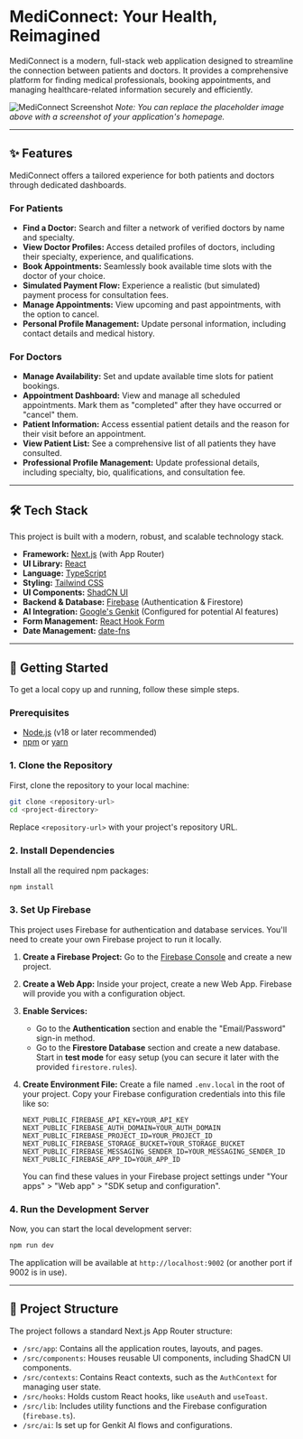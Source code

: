 # MediConnect: Your Health, Reimagined

MediConnect is a modern, full-stack web application designed to streamline the connection between patients and doctors. It provides a comprehensive platform for finding medical professionals, booking appointments, and managing healthcare-related information securely and efficiently.

![MediConnect Screenshot](https://placehold.co/1200x600.png)
_Note: You can replace the placeholder image above with a screenshot of your application's homepage._

---

## ✨ Features

MediConnect offers a tailored experience for both patients and doctors through dedicated dashboards.

### For Patients
-   **Find a Doctor:** Search and filter a network of verified doctors by name and specialty.
-   **View Doctor Profiles:** Access detailed profiles of doctors, including their specialty, experience, and qualifications.
-   **Book Appointments:** Seamlessly book available time slots with the doctor of your choice.
-   **Simulated Payment Flow:** Experience a realistic (but simulated) payment process for consultation fees.
-   **Manage Appointments:** View upcoming and past appointments, with the option to cancel.
-   **Personal Profile Management:** Update personal information, including contact details and medical history.

### For Doctors
-   **Manage Availability:** Set and update available time slots for patient bookings.
-   **Appointment Dashboard:** View and manage all scheduled appointments. Mark them as "completed" after they have occurred or "cancel" them.
-   **Patient Information:** Access essential patient details and the reason for their visit before an appointment.
-   **View Patient List:** See a comprehensive list of all patients they have consulted.
-   **Professional Profile Management:** Update professional details, including specialty, bio, qualifications, and consultation fee.

---

## 🛠️ Tech Stack

This project is built with a modern, robust, and scalable technology stack.

-   **Framework:** [Next.js](https://nextjs.org/) (with App Router)
-   **UI Library:** [React](https://react.dev/)
-   **Language:** [TypeScript](https://www.typescriptlang.org/)
-   **Styling:** [Tailwind CSS](https://tailwindcss.com/)
-   **UI Components:** [ShadCN UI](https://ui.shadcn.com/)
-   **Backend & Database:** [Firebase](https://firebase.google.com/) (Authentication & Firestore)
-   **AI Integration:** [Google's Genkit](https://firebase.google.com/docs/genkit) (Configured for potential AI features)
-   **Form Management:** [React Hook Form](https://react-hook-form.com/)
-   **Date Management:** [date-fns](https://date-fns.org/)

---

## 🚀 Getting Started

To get a local copy up and running, follow these simple steps.

### Prerequisites

-   [Node.js](https://nodejs.org/) (v18 or later recommended)
-   [npm](https://www.npmjs.com/) or [yarn](https://yarnpkg.com/)

### 1. Clone the Repository

First, clone the repository to your local machine:

```bash
git clone <repository-url>
cd <project-directory>
```
Replace `<repository-url>` with your project's repository URL.

### 2. Install Dependencies

Install all the required npm packages:

```bash
npm install
```

### 3. Set Up Firebase

This project uses Firebase for authentication and database services. You'll need to create your own Firebase project to run it locally.

1.  **Create a Firebase Project:** Go to the [Firebase Console](https://console.firebase.google.com/) and create a new project.
2.  **Create a Web App:** Inside your project, create a new Web App. Firebase will provide you with a configuration object.
3.  **Enable Services:**
    *   Go to the **Authentication** section and enable the "Email/Password" sign-in method.
    *   Go to the **Firestore Database** section and create a new database. Start in **test mode** for easy setup (you can secure it later with the provided `firestore.rules`).
4.  **Create Environment File:** Create a file named `.env.local` in the root of your project. Copy your Firebase configuration credentials into this file like so:

    ```env
    NEXT_PUBLIC_FIREBASE_API_KEY=YOUR_API_KEY
    NEXT_PUBLIC_FIREBASE_AUTH_DOMAIN=YOUR_AUTH_DOMAIN
    NEXT_PUBLIC_FIREBASE_PROJECT_ID=YOUR_PROJECT_ID
    NEXT_PUBLIC_FIREBASE_STORAGE_BUCKET=YOUR_STORAGE_BUCKET
    NEXT_PUBLIC_FIREBASE_MESSAGING_SENDER_ID=YOUR_MESSAGING_SENDER_ID
    NEXT_PUBLIC_FIREBASE_APP_ID=YOUR_APP_ID
    ```
    You can find these values in your Firebase project settings under "Your apps" > "Web app" > "SDK setup and configuration".

### 4. Run the Development Server

Now, you can start the local development server:

```bash
npm run dev
```

The application will be available at `http://localhost:9002` (or another port if 9002 is in use).

---

## 📂 Project Structure

The project follows a standard Next.js App Router structure:

-   `/src/app`: Contains all the application routes, layouts, and pages.
-   `/src/components`: Houses reusable UI components, including ShadCN UI components.
-   `/src/contexts`: Contains React contexts, such as the `AuthContext` for managing user state.
-   `/src/hooks`: Holds custom React hooks, like `useAuth` and `useToast`.
-   `/src/lib`: Includes utility functions and the Firebase configuration (`firebase.ts`).
-   `/src/ai`: Is set up for Genkit AI flows and configurations.
